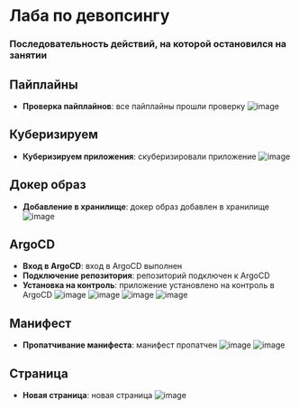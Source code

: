 # Лаба по девопсингу
### Последовательность действий, на которой остановился на занятии
## Пайплайны

- **Проверка пайплайнов**: все пайплайны прошли проверку
  ![image](https://github.com/user-attachments/assets/e232e5db-75c4-4112-bf9d-6b5be2e51d26)


## Куберизируем

- **Куберизируем приложения**: скуберизировали приложение
  ![image](https://github.com/user-attachments/assets/6d1d3e71-9a28-4574-a525-38bcd4110548)


## Докер образ

- **Добавление в хранилище**: докер образ добавлен в хранилище
  ![image](https://github.com/user-attachments/assets/3c445dab-4d8a-41c7-9f7c-e09f0b1fc476)


## ArgoCD

- **Вход в ArgoCD**: вход в ArgoCD выполнен
- **Подключение репозитория**: репозиторий подключен к ArgoCD
- **Установка на контроль**: приложение установлено на контроль в ArgoCD
  ![image](https://github.com/user-attachments/assets/856da0f4-32a6-4adf-bbe4-ab77a8d024d9)
  ![image](https://github.com/user-attachments/assets/dc6efc53-f385-4042-bd8c-f83905639257)
  ![image](https://github.com/user-attachments/assets/31ce1630-5728-4b54-9fc0-8e4fb7418e36)
  ![image](https://github.com/user-attachments/assets/a30f5ee4-d54a-4892-9697-5664cff78dcf)


## Манифест

- **Пропатчивание манифеста**: манифест  пропатчен
  ![image](https://github.com/user-attachments/assets/ca3edd80-95c4-4f62-9101-9c7f04be4edf)
  ![image](https://github.com/user-attachments/assets/5cd3eb36-ccaa-49a6-869c-42c252995b5a)

## Страница
- **Новая страница**: новая страница
  ![image](https://github.com/user-attachments/assets/493f4f07-7e2f-4616-a55c-079643f2a35c)
